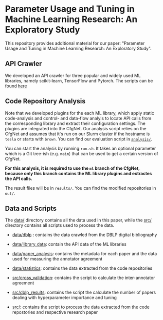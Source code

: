 # Parameter Usage and Tuning in Machine Learning Research: An Exploratory Study

This repository provides additional material for our paper: "Parameter Usage and Tuning in Machine Learning Research: An Exploratory Study".


## API Crawler

We developed an API crawler for three popular and widely used ML libraries, namely scikit-learn, TensorFlow and Pytorch. The scripts can be found [here](https://anonymous.4open.science/r/ml-config-options-75C1/)

## Code Repository Analysis

Note that we developed plugins for the each ML library, which apply static code-analysis and control- and data-flow analyis to locate API calls from the corresponding library and extract their configuration settings. The plugins are integrated into the CfgNet. Our analysis script relies on the CfgNet and assumes that it's run on our Slurm cluster if the hostname is `tesla` or starts with `brown`. You can find our evaluation script in [`analysis/`](analysis).

You can start the analysis by running `run.sh`.
It takes an optional parameter which is a Git tree-ish (e.g. `main`) that can be used to get a certain version of CfgNet.

**For this analysis, it is required to use the `ml` branch of the CfgNet, because only this branch contains the ML library plugins and extractes the API calls.**

The result files will be in `results/`.
You can find the modified repositories in `out/`.




## Data and Scripts

The [data/](data/) directory contains all the data used in this paper, while the [src/](src/) directory contains all scripts used to process the data.

- [data/dblp](data/dblp/) : contains the data crawled from the DBLP digital bibliography
- [data/library_data](data/library_data/): contain the API data of the ML libraries
- [data/paper_analysis](data/paper_analysis/): contains the metadata for each paper and the data used for measuring the annotator agreement
- [data/statistics](data/statistics/): contains the data extracted from the code repositories

- [src/cross_validation](src/cross-validation/): contains the script to calculate the inter-annotator agreement
- [src/dblp_results](src/dblp_results/): contains the script the calculate the number of papers dealing with hyperparameter importance and tuning
- [src/](src): contains the script to process the data extracted from the code repostories and respective research paper

